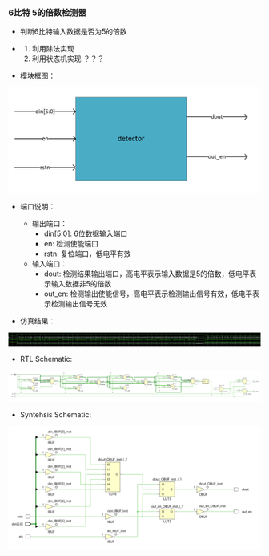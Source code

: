 ### 6比特 5的倍数检测器

* 判断6比特输入数据是否为5的倍数

* 
    1. 利用除法实现
    2. 利用状态机实现 ？？？

* 模块框图：

![](https://github.com/Spider-Viper/Digital-Lab/blob/main/combinational_circuit/6bits%205%E7%9A%84%E5%80%8D%E6%95%B0%E6%A3%80%E6%B5%8B%E5%99%A8/picture/detector.png)

* 端口说明：
    * 输出端口：
        * din[5:0]: 6位数据输入端口
        * en: 检测使能端口
        * rstn: 复位端口，低电平有效
    * 输入端口：
        * dout: 检测结果输出端口，高电平表示输入数据是5的倍数，低电平表示输入数据非5的倍数
        * out_en: 检测输出使能信号，高电平表示检测输出信号有效，低电平表示检测输出信号无效
        
* 仿真结果：

![](https://github.com/Spider-Viper/Digital-Lab/blob/main/combinational_circuit/6bits%205%E7%9A%84%E5%80%8D%E6%95%B0%E6%A3%80%E6%B5%8B%E5%99%A8/picture/testbench.png)

* RTL Schematic:

![](https://github.com/Spider-Viper/Digital-Lab/blob/main/combinational_circuit/6bits%205%E7%9A%84%E5%80%8D%E6%95%B0%E6%A3%80%E6%B5%8B%E5%99%A8/picture/RTLSchematic.png)

* Syntehsis Schematic:

![](https://github.com/Spider-Viper/Digital-Lab/blob/main/combinational_circuit/6bits%205%E7%9A%84%E5%80%8D%E6%95%B0%E6%A3%80%E6%B5%8B%E5%99%A8/picture/SyntesisSchematic.png)
